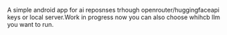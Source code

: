 A simple android app for ai reposnses trhough openrouter/huggingfaceapi keys or local server.Work in progress now you can also choose whihcb llm you want to run.
